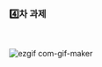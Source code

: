 ###  :four:차 과제

<br/> 

![ezgif com-gif-maker](https://user-images.githubusercontent.com/68267763/98971866-11710700-2555-11eb-8dae-5c620a33d5aa.gif)


